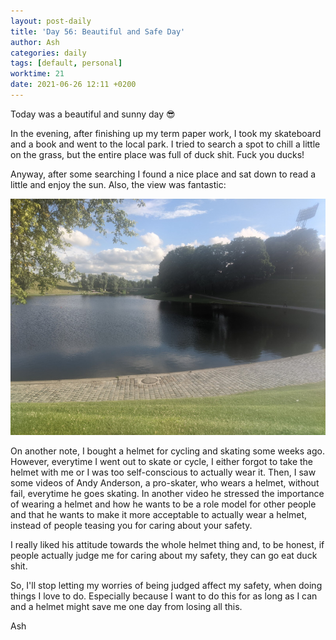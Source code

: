 ```yaml
---
layout: post-daily
title: 'Day 56: Beautiful and Safe Day'
author: Ash
categories: daily
tags: [default, personal]
worktime: 21
date: 2021-06-26 12:11 +0200
---
```

Today was a beautiful and sunny day 😎

In the evening, after finishing up my term paper work, I took my skateboard and a book and went to the local park. I tried to search a spot to chill a little on the grass, but the entire place was full of duck shit. Fuck you ducks!

Anyway, after some searching I found a nice place and sat down to read a little and enjoy the sun. Also, the view was fantastic:

![sea-in-park](/assets/res/daily/day-56-park.jpg)

On another note, I bought a helmet for cycling and skating some weeks ago. However, everytime I went out to skate or cycle, I either forgot to take the helmet with me or I was too self-conscious to actually wear it. Then, I saw some videos of Andy Anderson, a pro-skater, who wears a helmet, without fail, everytime he goes skating. In another video he stressed the importance of wearing a helmet and how he wants to be a role model for other people and that he wants to make it more acceptable to actually wear a helmet, instead of people teasing you for caring about your safety.

I really liked his attitude towards the whole helmet thing and, to be honest, if people actually judge me for caring about my safety, they can go eat duck shit.

So, I'll stop letting my worries of being judged affect my safety, when doing things I love to do. Especially because I want to do this for as long as I can and a helmet might save me one day from losing all this.

Ash
